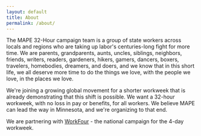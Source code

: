 ```yaml
---
layout: default
title: About
permalink: /about/
---
```


The MAPE 32-Hour campaign team is a group of state workers across locals and regions who are taking up labor's centuries-long fight for more time. We are parents, grandparents, aunts, uncles, siblings, neighbors, friends, writers, readers, gardeners, hikers, gamers, dancers, boxers, travelers, homebodies, dreamers, and doers, and we know that in this short life, we all deserve more time to do the things we love, with the people we love, in the places we love. 

We're joining a growing global movement for a shorter workweek that is already demonstrating that this shift is possible. We want a 32-hour workweek, with no loss in pay or benefits, for all workers. We believe MAPE can lead the way in Minnesota, and we're organizing to that end.

We are partnering with [WorkFour](https://workfour.org/) - the national campaign for the 4-day workweek.
